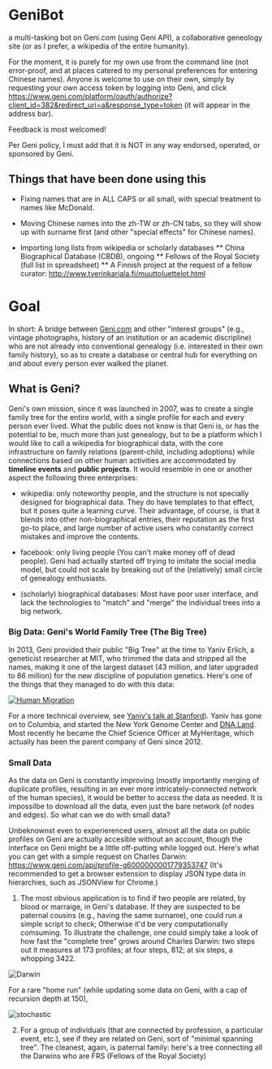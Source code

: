 # GeniBot
a multi-tasking bot on Geni.com (using Geni API), a collaborative geneology site (or as I prefer, a wikipedia of the entire humanity).

For the moment, it is purely for my own use from the command line (not error-proof, and at places catered to my personal preferences for entering Chinese names). Anyone is welcome to use on their own, simply by requesting your own access token by logging into Geni, and click https://www.geni.com/platform/oauth/authorize?client_id=382&redirect_uri=a&response_type=token (it will appear in the address bar).

Feedback is most welcomed!

Per Geni policy, I must add that it is NOT in any way endorsed, operated, or sponsored by Geni.

## Things that have been done using this

* Fixing names that are in ALL CAPS or all small, with special treatment to names like McDonald.

* Moving Chinese names into the zh-TW or zh-CN tabs, so they will show up with surname first (and other "special effects" for Chinese names).

* Importing long lists from wikipedia or scholarly databases
** China Biographical Database (CBDB), ongoing
** Fellows of the Royal Society (full list in spreadsheet)
** A Finnish project at the request of a fellow curator: http://www.tverinkarjala.fi/muuttoluettelot.html

# Goal

In short: A bridge between [Geni.com](https://www.geni.com) and other "interest groups" (e.g., vintage photographs, history of an institution or an academic discripline) who are not already into conventional genealogy (i.e. interested in their own family history), so as to create a database or central hub for everything on and about every person ever walked the planet.

## What is Geni?

Geni's own mission, since it was launched in 2007, was to create a single family tree for the entire world, with a single profile for each and every person ever lived. What the public does not know is that Geni is, or has the potential to be, much more than just genealogy, but to be a platform which I would like to call a wikipedia for biographical data, with the core infrastructure on family relations (parent-child, including adoptions) while connections based on other human activities are accommodated by **timeline events** and **public projects**. It would resemble in one or another aspect the following three enterprises:

- wikipedia: only noteworthy people, and the structure is not specially designed for biographical data. They do have templates to that effect, but it poses quite a learning curve. Their advantage, of course, is that it blends into other non-biographical entries, their reputation as the first go-to place, and large number of active users who constantly correct mistakes and improve the contents.

- facebook: only living people (You can't make money off of dead people). Geni had actually started off trying to imitate the social media model, but could not scale by breaking out of the (relatively) small circle of genealogy enthusiasts.

- (scholarly) biographical databases: Most have poor user interface, and lack the technologies to "match" and "merge" the individual trees into a big network.


### Big Data: Geni's World Family Tree (The Big Tree)

In 2013, Geni provided their public "Big Tree" at the time to Yaniv Erlich, a geneticist researcher at MIT, who trimmed the data and stripped all the names, making it one of the largest dataset (43 million, and later upgraded to 86 million) for the new discipline of population genetics. Here's one of the things that they managed to do with this data: 

[![Human Migration](https://img.youtube.com/vi/fNY_oZaH3Yo/0.jpg)](https://www.youtube.com/watch?v=fNY_oZaH3Yo)

For a more technical overview, see [Yaniv's talk at Stanford](https://www.youtube.com/watch?v=einceXlGYCg)). Yaniv has gone on to Columbia, and started the New York Genome Center and [DNA.Land](https://dna.land). Most recently he became the Chief Science Officer at MyHeritage, which actually has been the parent company of Geni since 2012.

### Small Data

As the data on Geni is constantly improving (mostly importantly merging of duplicate profiles, resulting in an ever more intricately-connected network of the human species), it would be better to access the data as needed. It is impossilbe to download all the data, even just the bare network (of nodes and edges). So what can we do with small data?

Unbeknownst even to experierenced users, almost all the data on public profiles on Geni are actually accesible without an account, though the interface on Geni might be a little off-putting while logged out. Here's what you can get with a simple request on Charles Darwin: https://www.geni.com/api/profile-g6000000001779353747
(It's recommended to get a browser extension to display JSON type data in hierarchies, such as JSONView for Chrome.)


1. The most obvious application is to find if two people are related, by blood or marraige, in Geni's database. If they are suspected to be paternal cousins (e.g., having the same surname), one could run a simple script to check; Otherwise it'd be very computationally comsuming. To illustrate the challenge, one could simply take a look of how fast the "complete tree" grows around Charles Darwin: two steps out it measures at 173 profiles; at four steps, 812; at six steps, a whopping 3422. 

![Darwin](Darwin.jpg)

For a rare "home run" (while updating some data on Geni, with a cap of recursion depth at 150),

![stochastic](stochastic.jpg)

2. For a group of individuals (that are connected by profession, a particular event, etc.), see if they are related on Geni, sort of "minimal spanning tree". The cleanest, again, is paternal family: here's a tree connecting all the Darwins who are FRS (Fellows of the Royal Society)
